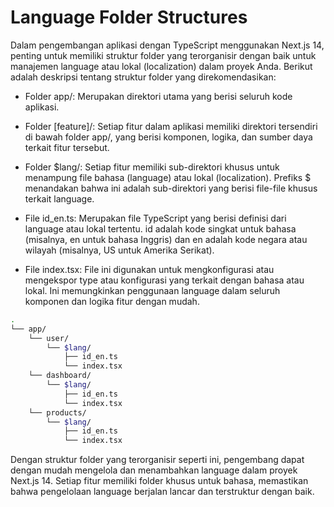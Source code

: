 # Language Folder Structures

Dalam pengembangan aplikasi dengan TypeScript menggunakan Next.js 14, penting untuk memiliki struktur folder yang terorganisir dengan baik untuk manajemen language atau lokal (localization) dalam proyek Anda. Berikut adalah deskripsi tentang struktur folder yang direkomendasikan:

- Folder app/: Merupakan direktori utama yang berisi seluruh kode aplikasi.

- Folder [feature]/: Setiap fitur dalam aplikasi memiliki direktori tersendiri di bawah folder app/, yang berisi komponen, logika, dan sumber daya terkait fitur tersebut.

- Folder $lang/: Setiap fitur memiliki sub-direktori khusus untuk menampung file bahasa (language) atau lokal (localization). Prefiks $ menandakan bahwa ini adalah sub-direktori yang berisi file-file khusus terkait language.

- File id_en.ts: Merupakan file TypeScript yang berisi definisi dari language atau lokal tertentu. id adalah kode singkat untuk bahasa (misalnya, en untuk bahasa Inggris) dan en adalah kode negara atau wilayah (misalnya, US untuk Amerika Serikat).

- File index.tsx: File ini digunakan untuk mengkonfigurasi atau mengekspor type atau konfigurasi yang terkait dengan bahasa atau lokal. Ini memungkinkan penggunaan language dalam seluruh komponen dan logika fitur dengan mudah.


```sh
.
└── app/
    └── user/
        └── $lang/
            ├── id_en.ts
            └── index.tsx
    └── dashboard/
        └── $lang/
            ├── id_en.ts
            └── index.tsx
    └── products/
        └── $lang/
            ├── id_en.ts
            └── index.tsx
```

Dengan struktur folder yang terorganisir seperti ini, pengembang dapat dengan mudah mengelola dan menambahkan language dalam proyek Next.js 14. Setiap fitur memiliki folder khusus untuk bahasa, memastikan bahwa pengelolaan language berjalan lancar dan terstruktur dengan baik.
